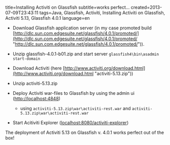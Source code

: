 title=Installing Activiti on Glassfish
subtitle=works perfect...
created=2013-07-09T23:43:11
tags=Java, Glassfish, Activiti, Installing Activiti on Glassfish, Activiti 5.13, Glassfish 4.0.1
language=en

* Download Glassfish application server (in my case promoted build [http://dlc.sun.com.edgesuite.net/glassfish/4.0.1/promoted/](http://dlc.sun.com.edgesuite.net/glassfish/4.0.1/promoted/ "http://dlc.sun.com.edgesuite.net/glassfish/4.0.1/promoted/")).

* Unzip glassfish-4.0.1-b01.zip and start server `glassfish4\bin\asadmin start-domain`

* Download Activiti (here [http://www.activiti.org/download.html](http://www.activiti.org/download.html "activiti-5.13.zip"))

* Unzip activiti-5.13.zip

* Deploy Activiti war-files to Glassfish by using the admin ui ([http://localhost:4848](http://localhost:4848 "http://localhost:4848"))
	* using `activiti-5.13.zip\war\activiti-rest.war` and  `activiti-5.13.zip\war\activiti-rest.war`  

* Start Acitiviti Explorer ([localhost:8080/activiti-explorer](localhost:8080/activiti-explorer "localhost:8080/activiti-explorer"))

The deployment of Activiti 5.13 on Glassfish v. 4.0.1 works perfect out of the box!
